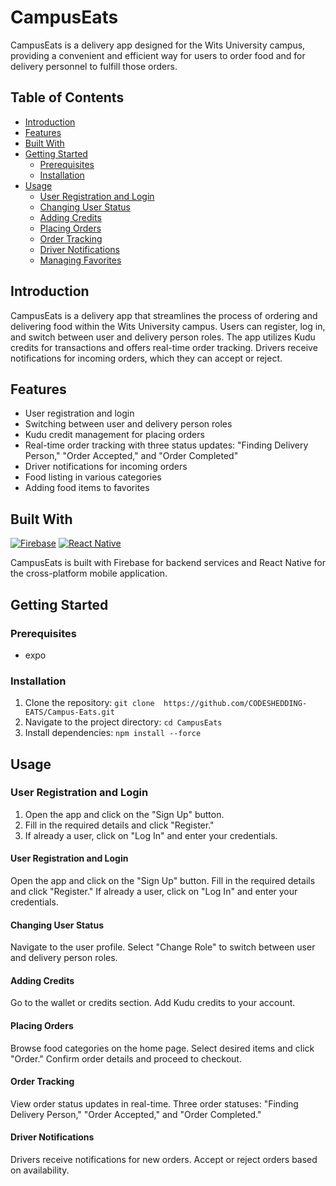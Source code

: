 # CampusEats

CampusEats is a delivery app designed for the Wits University campus, providing a convenient and efficient way for users to order food and for delivery personnel to fulfill those orders.

## Table of Contents

- [Introduction](#introduction)
- [Features](#features)
- [Built With](#built-with)
- [Getting Started](#getting-started)
  - [Prerequisites](#prerequisites)
  - [Installation](#installation)
- [Usage](#usage)
  - [User Registration and Login](#user-registration-and-login)
  - [Changing User Status](#changing-user-status)
  - [Adding Credits](#adding-credits)
  - [Placing Orders](#placing-orders)
  - [Order Tracking](#order-tracking)
  - [Driver Notifications](#driver-notifications)
  - [Managing Favorites](#managing-favorites)

## Introduction

CampusEats is a delivery app that streamlines the process of ordering and delivering food within the Wits University campus. Users can register, log in, and switch between user and delivery person roles. The app utilizes Kudu credits for transactions and offers real-time order tracking. Drivers receive notifications for incoming orders, which they can accept or reject.

## Features

- User registration and login
- Switching between user and delivery person roles
- Kudu credit management for placing orders
- Real-time order tracking with three status updates: "Finding Delivery Person," "Order Accepted," and "Order Completed"
- Driver notifications for incoming orders
- Food listing in various categories
- Adding food items to favorites

## Built With

[![Firebase](https://img.shields.io/badge/Firebase-9.4.0-orange.svg)](https://firebase.google.com/) [![React Native](https://img.shields.io/badge/React_Native-0.64.2-blue.svg)](https://reactnative.dev/)

CampusEats is built with Firebase for backend services and React Native for the cross-platform mobile application.

## Getting Started

### Prerequisites

- expo

### Installation

1. Clone the repository: `git clone  https://github.com/CODESHEDDING-EATS/Campus-Eats.git`
2. Navigate to the project directory: `cd CampusEats`
3. Install dependencies: `npm install --force`

## Usage

### User Registration and Login

1. Open the app and click on the "Sign Up" button.
2. Fill in the required details and click "Register."
3. If already a user, click on "Log In" and enter your credentials.
                      
#### User Registration and Login
Open the app and click on the "Sign Up" button.
Fill in the required details and click "Register."
If already a user, click on "Log In" and enter your credentials.

#### Changing User Status
Navigate to the user profile.
Select "Change Role" to switch between user and delivery person roles.

#### Adding Credits
Go to the wallet or credits section.
Add Kudu credits to your account.

#### Placing Orders
Browse food categories on the home page.
Select desired items and click "Order."
Confirm order details and proceed to checkout.

#### Order Tracking
View order status updates in real-time.
Three order statuses: "Finding Delivery Person," "Order Accepted," and "Order Completed."

#### Driver Notifications
Drivers receive notifications for new orders.
Accept or reject orders based on availability.
